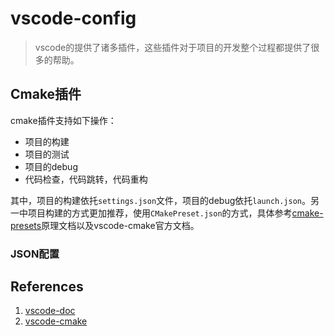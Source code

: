 # vscode-config
> vscode的提供了诸多插件，这些插件对于项目的开发整个过程都提供了很多的帮助。  

## Cmake插件
cmake插件支持如下操作：  
* 项目的构建
* 项目的测试
* 项目的debug
* 代码检查，代码跳转，代码重构

其中，项目的构建依托`settings.json`文件，项目的debug依托`launch.json`。另一中项目构建的方式更加推荐，使用`CMakePreset.json`的方式，具体参考[cmake-presets](https://cmake.org/cmake/help/latest/manual/cmake-presets.7.html)原理文档以及vscode-cmake官方文档。

### JSON配置


## References
1. [vscode-doc](https://code.visualstudio.com/docs/editor/refactoring)
2. [vscode-cmake](https://marketplace.visualstudio.com/items?itemName=ms-vscode.cmake-tools)